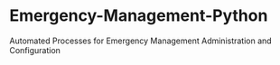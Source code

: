 # Emergency-Management-Python
Automated Processes for Emergency Management Administration and Configuration
